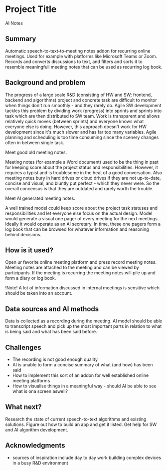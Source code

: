 <!-- This is the markdown template for the final project of the Building AI course, 
created by Reaktor Innovations and University of Helsinki. 
Copy the template, paste it to your GitHub README and edit! -->

# Project Title

AI Notes

## Summary

Automatic speech-to-text-to-meeting notes addon for recurring online meetings. Used for example with platforms like Microsoft Teams or Zoom. Records and converts discussions to text, and filters and sorts it to resemble meaningfull meeting notes that can be used as recurring log book.

## Background and problem

The progress of a large scale R&D (consisting of HW and SW; frontend, backend and algorithms) project and concrete task are difficult to monitor when things don't run smoothly - and they rarely do. Agile SW development tackles this problem by dividing work (progress) into sprints and sprints into task which are then distributed to SW team. Work is transparent and allows relatively quick moves (between sprints) and everyone knows what everyone else is doing. However, this approach doesn't work for HW development since it's much slower and has far too many variables. Agile planning and scheduling is too time consuming since the scenery changes often in between single task.

Meet good old meeting notes.

Meeting notes (for example a Word document) used to be the thing in past for keeping score about the project status and responsibilities. However, it requires a typist and is troublesome in the heat of a good conversation. Also meeting notes bury in hard drives or cloud drives if they are not up-to-date, concise and visual, and bluntly put perfect - which they never were. So the overall concensus is that they are outdated and rarely worth the trouble.

Meet AI generated meeting notes.

A well trained model could keep score about the project task statuses and responsibilities and let everyone else focus on the actual design. Model would generate a visual one pager of every meeting for the next meetings. Ideally it would operate as an AI secretary. In time, these one pagers form a log book that can be browsed for whatever information and reasoning behind decisions.

## How is it used?

Open ur favorite online meeting platform and press record meeting notes. Meeting notes are attached to the meeting and can be viewed by participants. If the meeting is recurring the meeting notes will pile up and form a diary or log book.

!Note! A lot of information discussed in internal meetings is sensitive which should be taken into an account.

## Data sources and AI methods

Data is collected as a recording during the meeting. AI model should be able to transcript speech and pick up the most important parts in relation to what is being said and what has been said before.

## Challenges

  * The recording is not good enough quality
  * AI is unable to form a concise summary of what (and how) has been said
  * How to implement this sort of an addon for well established online meeting platforms
  * How to visualise things in a meaningful way - should AI be able to see what is ona screen aswell?

## What next?

Research the state of current speech-to-text algorithms and existing solutions. Figure out how to build an app and get it listed. Get help for SW and AI algorithm development.


## Acknowledgments

* sources of inspiration include day to day work building complex devices in a busy R&D environment
